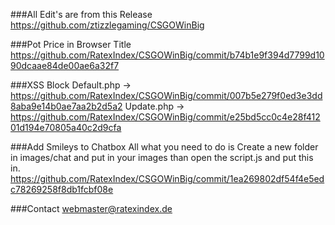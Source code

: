 ###All Edit's are from this Release
https://github.com/ztizzlegaming/CSGOWinBig

###Pot Price in Browser Title
https://github.com/RatexIndex/CSGOWinBig/commit/b74b1e9f394d7799d1090dcaae84de00ae6a32f7

###XSS Block
Default.php -> https://github.com/RatexIndex/CSGOWinBig/commit/007b5e279f0ed3e3dd8aba9e14b0ae7aa2b2d5a2
Update.php -> https://github.com/RatexIndex/CSGOWinBig/commit/e25bd5cc0c4e28f41201d194e70805a40c2d9cfa

###Add Smileys to Chatbox
All what you need to do is Create a new folder in images/chat and put in your images than open the script.js and put this in.
https://github.com/RatexIndex/CSGOWinBig/commit/1ea269802df54f4e5edc78269258f8db1fcbf08e

###Contact
webmaster@ratexindex.de